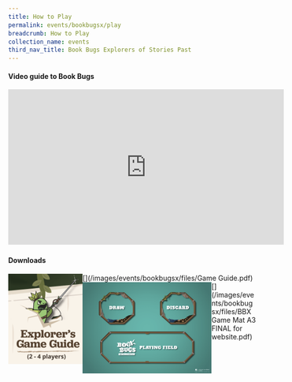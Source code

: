 ```yaml
---
title: How to Play
permalink: events/bookbugsx/play
breadcrumb: How to Play
collection_name: events
third_nav_title: Book Bugs Explorers of Stories Past
---
```


#### Video guide to Book Bugs
<iframe width="560" height="315" src="https://www.youtube.com/embed/6NQcHxQ8MfA" frameborder="0" allow="accelerometer; autoplay; clipboard-write; encrypted-media; gyroscope; picture-in-picture" allowfullscreen></iframe>

#### Downloads
[<img src="/images/events/bookbugsx/Game Guide thumbnail.png" alt="Game Guide Download Link" style="width: 30%" align="left">](/images/events/bookbugsx/files/Game Guide.pdf) [<img src="/images/events/bookbugsx/Game Mat thumbnail.png" alt="Game Mat Download Link" style="width: 52%" align="left">](/images/events/bookbugsx/files/BBX Game Mat A3 FINAL for website.pdf)
